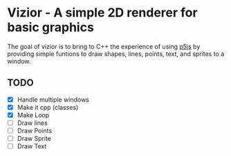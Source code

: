 # Vizior - A simple 2D renderer for basic graphics

The goal of vizior is to bring to C++ the experience of using [p5js](https://p5js.org/) by providing simple funtions to draw shapes, lines, points, text, and sprites to a window.

## TODO

 - [x] Handle multiple windows
 - [x] Make it cpp  (classes)
 - [x] Make Loop
 - [ ] Draw lines
 - [ ] Draw Points
 - [ ] Draw Sprite
 - [ ] Draw Text